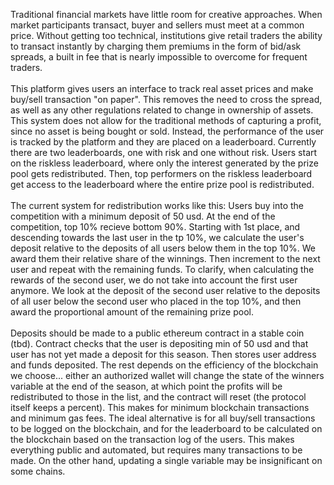 Traditional financial markets have little room for creative approaches. When market participants transact, buyer and sellers must meet at a common price. 
Without getting too technical, institutions give retail traders the ability to transact instantly by charging them premiums in the form of bid/ask spreads,
a built in fee that is nearly impossible to overcome for frequent traders.
<br/>
<br/>
This platform gives users an interface to track real asset prices and make buy/sell transaction "on paper". This removes the need to cross the spread,
as well as any other regulations related to change in ownership of assets. This system does not allow for the traditional methods of capturing a profit, since
no asset is being bought or sold. Instead, the performance of the user is tracked by the platform and they are placed on a leaderboard. 
Currently there are two leaderboards, one with risk and one without risk. Users start on the riskless leaderboard, where only the interest generated by the 
prize pool gets redistributed. Then, top performers on the riskless leaderboard get access to the leaderboard where the entire prize pool is redistributed. 
<br/>
<br/>
The current system for redistribution works like this:
Users buy into the competition with a minimum deposit of 50 usd. At the end of the competition, top 10% recieve bottom 90%. Starting with 1st place, and 
descending towards the last user in the tp 10%, we calculate the user's deposit relative to the deposits of all users below them in the top 10%. We award them
their relative share of the winnings. Then increment to the next user and repeat with the remaining funds. To clarify, when calculating the rewards of the 
second user, we do not take into account the first user anymore. We look at the deposit of the second user relative to the deposits of all user below the second
user who placed in the top 10%, and then award the proportional amount of the remaining prize pool. 
<br/>
<br/>
Deposits should be made to a public ethereum contract in a stable coin (tbd). Contract checks that the user is depositing min of 50 usd and that user has not 
yet made a deposit for this season. Then stores user address and funds deposited. The rest depends on the efficiency of the blockchain we choose... either 
an authorized wallet will change the state of the winners variable at the end of the season, at which point the profits will be redistributed to those in 
the list, and the contract will reset (the protocol itself keeps a percent). This makes for minimum blockchain transactions and minimum gas fees. 
The ideal alternative is for all buy/sell transactions to be logged on the blockchain, and for the leaderboard to be calculated on the blockchain based on the 
transaction log of the users. This makes everything public and automated, but requires many transactions to be made. On the other hand, updating a single
variable may be insignificant on some chains. 
